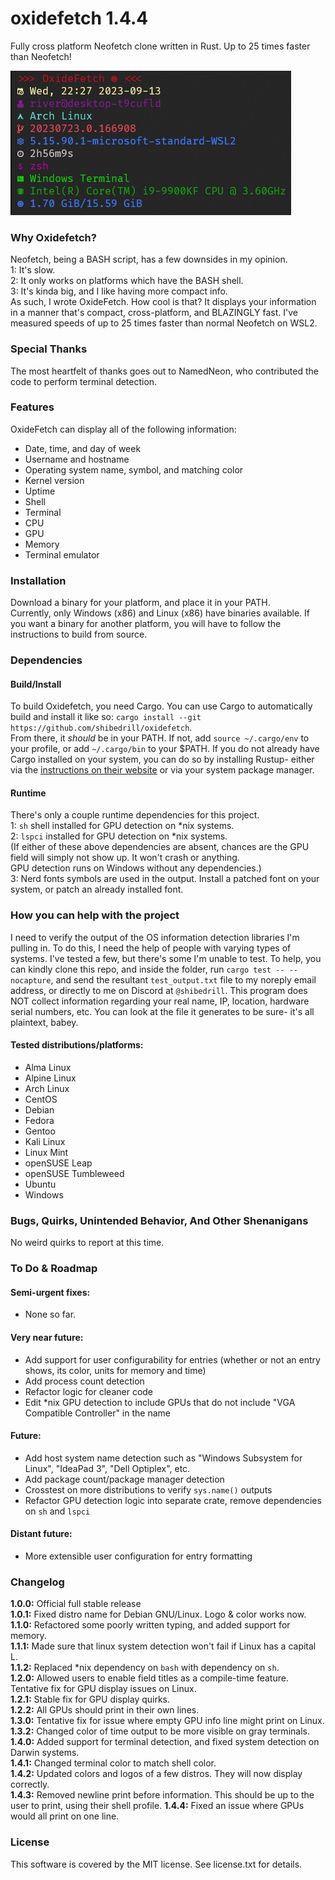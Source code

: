 # oxidefetch 1.4.4
Fully cross platform Neofetch clone written in Rust. Up to 25 times faster than Neofetch!  

![alt text](image.png "Example output of OxideFetch on a WSL2 Arch Linux host")  

### Why Oxidefetch?
Neofetch, being a BASH script, has a few downsides in my opinion.  
1: It's slow.  
2: It only works on platforms which have the BASH shell.  
3: It's kinda big, and I like having more compact info.  
As such, I wrote OxideFetch. How cool is that? It displays your information in a manner that's compact, cross-platform, and BLAZINGLY fast. 
I've measured speeds of up to 25 times faster than normal Neofetch on WSL2.

### Special Thanks
The most heartfelt of thanks goes out to NamedNeon, who contributed the code to perform terminal detection.  

### Features  
OxideFetch can display all of the following information:  
- Date, time, and day of week  
- Username and hostname  
- Operating system name, symbol, and matching color  
- Kernel version  
- Uptime  
- Shell
- Terminal
- CPU  
- GPU  
- Memory  
- Terminal emulator  

### Installation  
Download a binary for your platform, and place it in your PATH.  
Currently, only Windows (x86) and Linux (x86) have binaries available. If you want a binary for another platform, you will have to follow the instructions to build from source.

### Dependencies 
#### Build/Install
To build Oxidefetch, you need Cargo. You can use Cargo to automatically build and install it like so:
```cargo install --git https://github.com/shibedrill/oxidefetch```.  
From there, it *should* be in your PATH. If not, add ```source ~/.cargo/env``` to your profile, or add ```~/.cargo/bin``` to your $PATH. If you do not already have Cargo installed 
on your system, you can do so by installing Rustup- either via the [instructions on their website](https://doc.rust-lang.org/cargo/getting-started/installation.html "instructions on their website") or via your system package manager.
#### Runtime
There's only a couple runtime dependencies for this project.  
1: ```sh``` shell installed for GPU detection on *nix systems.  
2: ```lspci``` installed for GPU detection on *nix systems.  
(If either of these above dependencies are absent, chances are the GPU field will simply not show up. It won't crash or anything.  
GPU detection runs on Windows without any dependencies.)  
3: Nerd fonts symbols are used in the output. Install a patched font on  your system, or patch an already installed font.

### How you can help with the project
I need to verify the output of the OS information detection libraries I'm pulling in. To do this, I need the help of people with varying types of systems. I've tested a few, but there's some I'm unable to test. To help, you can kindly clone this repo, and inside the folder, run ```cargo test -- --nocapture```, and send the resultant ```test_output.txt``` file to my noreply email address, or directly to me on Discord at ```@shibedrill```. This program does NOT collect information regarding your real name, IP, location, hardware serial numbers, etc. You can look at the file it generates to be sure- it's all plaintext, babey.  
#### Tested distributions/platforms:
- Alma Linux
- Alpine Linux
- Arch Linux
- CentOS
- Debian
- Fedora
- Gentoo
- Kali Linux
- Linux Mint
- openSUSE Leap
- openSUSE Tumbleweed
- Ubuntu
- Windows

### Bugs, Quirks, Unintended Behavior, And Other Shenanigans   
No weird quirks to report at this time.  

### To Do & Roadmap   
#### Semi-urgent fixes:   
- None so far.
#### Very near future:   
- Add support for user configurability for entries (whether or not an entry shows, its color, units for memory and time)   
- Add process count detection  
- Refactor logic for cleaner code  
- Edit *nix GPU detection to include GPUs that do not include "VGA Compatible Controller" in the name  
#### Future:  
- Add host system name detection such as "Windows Subsystem for Linux", "IdeaPad 3", "Dell Optiplex", etc.  
- Add package count/package manager detection  
- Crosstest on more distributions to verify `sys.name()` outputs  
- Refactor GPU detection logic into separate crate, remove dependencies on `sh` and `lspci`
#### Distant future:
- More extensible user configuration for entry formatting  

### Changelog
**1.0.0:** Official full stable release   
**1.0.1:** Fixed distro name for Debian GNU/Linux. Logo & color works now.  
**1.1.0:** Refactored some poorly written typing, and added support for memory.  
**1.1.1:** Made sure that linux system detection won't fail if Linux has a capital L.  
**1.1.2:** Replaced *nix dependency on ```bash``` with dependency on ```sh```.  
**1.2.0:** Allowed users to enable field titles as a compile-time feature. Tentative fix for GPU display issues on Linux.  
**1.2.1:** Stable fix for GPU display quirks.  
**1.2.2:** All GPUs should print in their own lines.  
**1.3.0:** Tentative fix for issue where empty GPU info line might print on Linux.  
**1.3.2:** Changed color of time output to be more visible on gray terminals.  
**1.4.0:** Added support for terminal detection, and fixed system detection on Darwin systems.  
**1.4.1:** Changed terminal color to match shell color.  
**1.4.2:** Updated colors and logos of a few distros. They will now display correctly.  
**1.4.3:** Removed newline print before information. This should be up to the user to print, using their shell profile.
**1.4.4:** Fixed an issue where GPUs would all print on one line.

### License
This software is covered by the MIT license. See license.txt for details.
